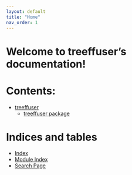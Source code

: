 ```yaml
---
layout: default
title: "Home"
nav_order: 1
---
```


<!-- treeffuser documentation master file, created by
sphinx-quickstart on Sun Jun 23 01:48:09 2024.
You can adapt this file completely to your liking, but it should at least
contain the root `toctree` directive. -->

# Welcome to treeffuser’s documentation!

# Contents:

* [treeffuser](modules.md)
  * [treeffuser package](treeffuser.md)

# Indices and tables

* [Index](genindex.md)
* [Module Index](py-modindex.md)
* [Search Page](search.md)
